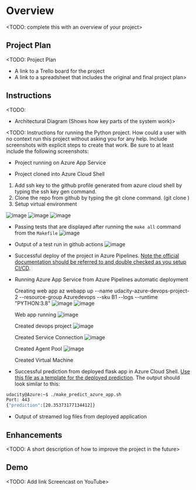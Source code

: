 # Overview

<TODO: complete this with an overview of your project>

## Project Plan
<TODO: Project Plan

* A link to a Trello board for the project
* A link to a spreadsheet that includes the original and final project plan>

## Instructions

<TODO:  
* Architectural Diagram (Shows how key parts of the system work)>

<TODO:  Instructions for running the Python project.  How could a user with no context run this project without asking you for any help.  Include screenshots with explicit steps to create that work. Be sure to at least include the following screenshots:

* Project running on Azure App Service

* Project cloned into Azure Cloud Shell
1) Add ssh key to the github profile generated from azure cloud shell by typing the ssh key gen command.
2) Clone the repo from github by typing the git clone command. (git clone <ur url>)
3) Setup virtual environment

![image](https://user-images.githubusercontent.com/80934027/235410185-4101e164-f9dd-4ff2-8c5e-232b24c8c29d.png)
![image](https://user-images.githubusercontent.com/80934027/235412350-8f36df4f-2020-4133-961b-cdbf439834cc.png)
![image](https://user-images.githubusercontent.com/80934027/235412856-54f07fac-2ba5-4a61-9759-b855aa4c2845.png)

* Passing tests that are displayed after running the `make all` command from the `Makefile`
![image](https://user-images.githubusercontent.com/80934027/235418393-fb924c9d-096d-4b63-bd57-d12d8079c6a9.png)

* Output of a test run in github actions
![image](https://github.com/hakimuddin53/udacity-azure-devops-project/assets/80934027/17c5cbcf-ea39-4512-8359-026d51c723cc)


* Successful deploy of the project in Azure Pipelines.  [Note the official documentation should be referred to and double checked as you setup CI/CD](https://docs.microsoft.com/en-us/azure/devops/pipelines/ecosystems/python-webapp?view=azure-devops).

* Running Azure App Service from Azure Pipelines automatic deployment
  
  Creating web app
  az webapp up --name udacity-azure-devops-project-2 --resource-group Azuredevops --sku B1 --logs --runtime "PYTHON:3.8"
  ![image](https://github.com/hakimuddin53/udacity-azure-devops-project/assets/80934027/c9fbbea1-413d-4eb0-b9b1-5c6e7a2a0e5d)
  ![image](https://github.com/hakimuddin53/udacity-azure-devops-project/assets/80934027/fe466d62-9525-45bd-9665-8b1d74525a2f)
  
  Web app running
  ![image](https://github.com/hakimuddin53/udacity-azure-devops-project/assets/80934027/eee9c445-6317-4fb0-a0e0-c209b3c3fbc7)
  
  Created devops project
  ![image](https://github.com/hakimuddin53/udacity-azure-devops-project/assets/80934027/ff69c497-efe2-47f2-96b0-8f5e288eab42)
  
  Created Service Connection
  ![image](https://github.com/hakimuddin53/udacity-azure-devops-project/assets/80934027/2f4a6aeb-7e73-4712-9b53-2a4fe37a6e69)
  
  Created Agent Pool
  ![image](https://github.com/hakimuddin53/udacity-azure-devops-project/assets/80934027/253b49d3-8bf7-455c-bc47-c351839c2c56)

  
  Created Virtual Machine







* Successful prediction from deployed flask app in Azure Cloud Shell.  [Use this file as a template for the deployed prediction](https://github.com/udacity/nd082-Azure-Cloud-DevOps-Starter-Code/blob/master/C2-AgileDevelopmentwithAzure/project/starter_files/flask-sklearn/make_predict_azure_app.sh).
The output should look similar to this:

```bash
udacity@Azure:~$ ./make_predict_azure_app.sh
Port: 443
{"prediction":[20.35373177134412]}
```

* Output of streamed log files from deployed application

> 

## Enhancements

<TODO: A short description of how to improve the project in the future>

## Demo 

<TODO: Add link Screencast on YouTube>





